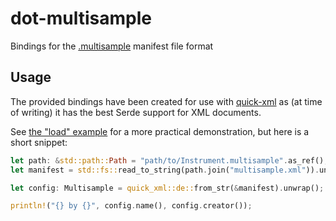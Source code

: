 # dot-multisample

Bindings for the [.multisample](https://github.com/bitwig/multisample) manifest file format

## Usage

The provided bindings have been created for use with [quick-xml](https://crates.io/crates/quick-xml)
as (at time of writing) it has the best Serde support for XML documents.

See [the "load" example](https://github.com/g-s-k/auto-sampler/tree/main/dot-multisample/examples/load.rs)
for a more practical demonstration, but here is a short snippet:

```rust
let path: &std::path::Path = "path/to/Instrument.multisample".as_ref();
let manifest = std::fs::read_to_string(path.join("multisample.xml")).unwrap();

let config: Multisample = quick_xml::de::from_str(&manifest).unwrap();

println!("{} by {}", config.name(), config.creator());
```